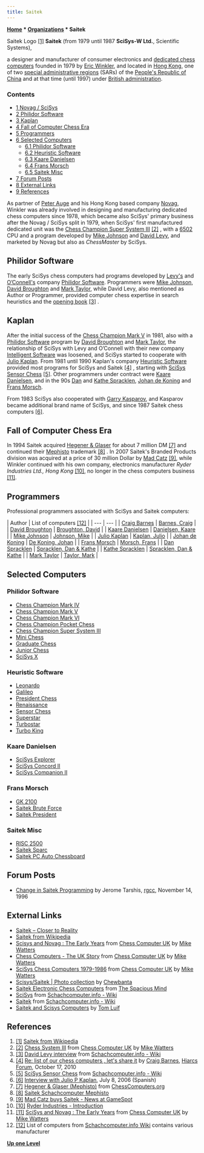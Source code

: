 ```yaml
---
title: Saitek
---
```

**[Home](Home "Home") \* [Organizations](Organizations "Organizations") \* Saitek**



 [](https://en.wikipedia.org/wiki/File:Saitek_logo.png) Saitek Logo <a id="cite-note-1" href="#cite-ref-1">[1]</a> 
**Saitek** (from 1979 until 1987 **SciSys-W Ltd.**, Scientific Systems),  

a designer and manufacturer of consumer electronics and [dedicated chess computers](Dedicated_Chess_Computers "Dedicated Chess Computers") founded in 1979 by [Eric Winkler](Eric_Winkler "Eric Winkler"), and located in [Hong Kong](https://en.wikipedia.org/wiki/Hong_Kong), one of two [special administrative regions](https://en.wikipedia.org/wiki/Special_administrative_region_%28People%27s_Republic_of_China%29) (SARs) of the [People's Republic of China](https://en.wikipedia.org/wiki/People%27s_Republic_of_China) and at that time (until 1997) under [British administration](https://en.wikipedia.org/wiki/British_Hong_Kong). 



### Contents


* [1 Novag / SciSys](#novag-.2f-scisys)
* [2 Philidor Software](#philidor-software)
* [3 Kaplan](#kaplan)
* [4 Fall of Computer Chess Era](#fall-of-computer-chess-era)
* [5 Programmers](#programmers)
* [6 Selected Computers](#selected-computers)
	+ [6.1 Philidor Software](#philidor-software-2)
	+ [6.2 Heuristic Software](#heuristic-software)
	+ [6.3 Kaare Danielsen](#kaare-danielsen)
	+ [6.4 Frans Morsch](#frans-morsch)
	+ [6.5 Saitek Misc](#saitek-misc)
* [7 Forum Posts](#forum-posts)
* [8 External Links](#external-links)
* [9 References](#references)






As partner of [Peter Auge](Peter_Auge "Peter Auge") and his Hong Kong based company [Novag](Novag "Novag"), Winkler was already involved in designing and manufacturing dedicated chess computers since 1978, which became also SciSys' primary business after the Novag / SciSys split in 1979, when SciSys' first manufactured dedicated unit was the [Chess Champion Super System III](Chess_Champion_Super_System_III "Chess Champion Super System III") <a id="cite-note-2" href="#cite-ref-2">[2]</a> , with a [6502](6502 "6502") CPU and a program developed by [Mike Johnson](Mike_Johnson "Mike Johnson") and [David Levy](David_Levy "David Levy"), and marketed by Novag but also as *ChessMaster* by SciSys.



## Philidor Software


The early SciSys chess computers had programs developed by [Levy's](David_Levy "David Levy") and [O’Connell's](Kevin_O%E2%80%99Connell "Kevin O’Connell") company [Philidor Software](Philidor_Software "Philidor Software"). Programmers were [Mike Johnson](Mike_Johnson "Mike Johnson"), [David Broughton](David_Broughton "David Broughton") and [Mark Taylor](Mark_Taylor "Mark Taylor"), while David Levy, also mentioned as Author or Programmer, provided computer chess expertise in search heuristics and the [opening book](Opening_Book "Opening Book") <a id="cite-note-3" href="#cite-ref-3">[3]</a> .



## Kaplan


After the initial success of the [Chess Champion Mark V](Chess_Champion_Mark_V "Chess Champion Mark V") in 1981, also with a [Philidor Software](Philidor_Software "Philidor Software") program by [David Broughton](David_Broughton "David Broughton") and [Mark Taylor](Mark_Taylor "Mark Taylor"), the relationship of SciSys with Levy and O’Connell with their new company [Intelligent Software](Intelligent_Software "Intelligent Software") was loosened, and SciSys started to cooperate with [Julio Kaplan](Julio_Kaplan "Julio Kaplan"). From 1981 until 1990 Kaplan's company [Heuristic Software](Heuristic_Software "Heuristic Software") provided most programs for SciSys and Saitek <a id="cite-note-4" href="#cite-ref-4">[4]</a> , starting with [SciSys Sensor Chess](Sensor_Chess "Sensor Chess") <a id="cite-note-5" href="#cite-ref-5">[5]</a>. Other programmers under contract were [Kaare Danielsen](Kaare_Danielsen "Kaare Danielsen"), and in the 90s [Dan](Dan_Spracklen "Dan Spracklen") and [Kathe Spracklen](Kathe_Spracklen "Kathe Spracklen"), [Johan de Koning](Johan_de_Koning "Johan de Koning") and [Frans Morsch](Frans_Morsch "Frans Morsch"). 


From 1983 SciSys also cooperated with [Garry Kasparov](Garry_Kasparov "Garry Kasparov"), and Kasparov became additional brand name of SciSys, and since 1987 Saitek chess computers <a id="cite-note-6" href="#cite-ref-6">[6]</a>. 



## Fall of Computer Chess Era


In 1994 Saitek acquired [Hegener & Glaser](Hegener_%26_Glaser "Hegener & Glaser") for about 7 million DM <a id="cite-note-7" href="#cite-ref-7">[7]</a> and continued their [Mephisto](Mephisto "Mephisto") trademark <a id="cite-note-8" href="#cite-ref-8">[8]</a> . In 2007 Saitek's Branded Products division was acquired at a price of 30 million Dollar by [Mad Catz](https://en.wikipedia.org/wiki/Mad_Catz) <a id="cite-note-9" href="#cite-ref-9">[9]</a>, while Winkler continued with his own company, electronics manufacturer *Ryder Industries Ltd., Hong Kong* <a id="cite-note-10" href="#cite-ref-10">[10]</a>, no longer in the chess computers business <a id="cite-note-11" href="#cite-ref-11">[11]</a>.



## Programmers


Professional programmers associated with SciSys and Saitek computers: 





|  Author
 |  List of computers <a id="cite-note-12" href="#cite-ref-12">[12]</a> |
| --- | --- |
| [Craig Barnes](Craig_Barnes "Craig Barnes") | [Barnes, Craig](http://www.schach-computer.info/wiki/index.php/Barnes,_Craig) |
| [David Broughton](David_Broughton "David Broughton") | [Broughton, David](http://www.schach-computer.info/wiki/index.php/Broughton,_David) |
| [Kaare Danielsen](Kaare_Danielsen "Kaare Danielsen") | [Danielsen, Kaare](http://www.schach-computer.info/wiki/index.php/Kaare_Danielsen) |
| [Mike Johnson](Mike_Johnson "Mike Johnson") | [Johnson, Mike](http://www.schach-computer.info/wiki/index.php/Johnson,_Mike) |
| [Julio Kaplan](Julio_Kaplan "Julio Kaplan") | [Kaplan, Julio](http://www.schach-computer.info/wiki/index.php/Julio_Kaplan) |
| [Johan de Koning](Johan_de_Koning "Johan de Koning") | [De Koning, Johan](http://www.schach-computer.info/wiki/index.php/Johan_de_Koning) |
| [Frans Morsch](Frans_Morsch "Frans Morsch") | [Morsch, Frans](http://www.schach-computer.info/wiki/index.php/Frans_Morsch) |
| [Dan Spracklen](Dan_Spracklen "Dan Spracklen") | [Spracklen, Dan & Kathe](http://www.schach-computer.info/wiki/index.php/Spracklen,_Dan_%26_Kathe) |
| [Kathe Spracklen](Kathe_Spracklen "Kathe Spracklen") | [Spracklen, Dan & Kathe](http://www.schach-computer.info/wiki/index.php/Spracklen,_Dan_%26_Kathe) |
| [Mark Taylor](Mark_Taylor "Mark Taylor") | [Taylor, Mark](http://www.schach-computer.info/wiki/index.php/Taylor,_Mark) |


## Selected Computers


### Philidor Software


* [Chess Champion Mark IV](Chess_Champion_Mark_IV "Chess Champion Mark IV")
* [Chess Champion Mark V](Chess_Champion_Mark_V "Chess Champion Mark V")
* [Chess Champion Mark VI](index.php?title=Chess_Champion_Mark_VI&action=edit&redlink=1 "Chess Champion Mark VI (page does not exist)")
* [Chess Champion Pocket Chess](Chess_Champion_Pocket_Chess "Chess Champion Pocket Chess")
* [Chess Champion Super System III](Chess_Champion_Super_System_III "Chess Champion Super System III")
* [Mini Chess](Mini_Chess "Mini Chess")
* [Graduate Chess](Mini_Chess#Graduate "Mini Chess")
* [Junior Chess](Mini_Chess#Junior "Mini Chess")
* [SciSys X](SciSys_X "SciSys X")


### Heuristic Software


* [Leonardo](SciSys_Leonardo "SciSys Leonardo")
* [Galileo](SciSys_Leonardo#Galileo "SciSys Leonardo")
* [President Chess](President_Chess "President Chess")
* [Renaissance](SciSys_Leonardo#Renaissance "SciSys Leonardo")
* [Sensor Chess](Sensor_Chess "Sensor Chess")
* [Superstar](Superstar "Superstar")
* [Turbostar](Turbostar "Turbostar")
* [Turbo King](index.php?title=Turbo_King&action=edit&redlink=1 "Turbo King (page does not exist)")


### Kaare Danielsen


* [SciSys Explorer](SciSys_Explorer "SciSys Explorer")
* [SciSys Concord II](SciSys_Explorer#Concord "SciSys Explorer")
* [SciSys Companion II](SciSys_Explorer#Companion "SciSys Explorer")


### Frans Morsch


* [GK 2100](GK_2100 "GK 2100")
* [Saitek Brute Force](Saitek_Brute_Force "Saitek Brute Force")
* [Saitek President](Saitek_President "Saitek President")


### Saitek Misc


* [RISC 2500](RISC_2500 "RISC 2500")
* [Saitek Sparc](Kasparov_Sparc "Kasparov Sparc")
* [Saitek PC Auto Chessboard](Saitek_PC_Auto_Chessboard "Saitek PC Auto Chessboard")


## Forum Posts


* [Change in Saitek Programming](http://groups.google.com/group/rec.games.chess.computer/browse_frm/thread/f09918d6e1aa0ee6) by Jerome Tarshis, [rgcc](Computer_Chess_Forums "Computer Chess Forums"), November 14, 1996


## External Links


* [Saitek – Closer to Reality](http://www.saitek.com/)
* [Saitek from Wikipedia](https://en.wikipedia.org/wiki/Saitek)
* [Scisys and Novag : The Early Years](http://www.chesscomputeruk.com/html/scisys_and_novag___the_early_y.html) from [Chess Computer UK](http://www.chesscomputeruk.com/index.html) by [Mike Watters](Mike_Watters "Mike Watters")
* [Chess Computers - The UK Story](http://www.chesscomputeruk.com/html/chess_computers_-_the_uk_story.html) from [Chess Computer UK](http://www.chesscomputeruk.com/index.html) by [Mike Watters](Mike_Watters "Mike Watters")
* [SciSys Chess Computers 1979-1986](http://www.chesscomputeruk.com/html/scisys_chess_computers_1979-19.html) from [Chess Computer UK](http://www.chesscomputeruk.com/index.html) by [Mike Watters](Mike_Watters "Mike Watters")
* [Scisys/Saitek | Photo collection](http://www.flickr.com/photos/10261668@N05/sets/72157600922172552/) by [Chewbanta](Steve_Blincoe "Steve Blincoe")
* [Saitek Electronic Chess Computers](http://www.spacious-mind.com/html/saitek.html) from [The Spacious Mind](The_Spacious_Mind "The Spacious Mind")
* [SciSys](http://www.schach-computer.info/wiki/index.php/SciSys_En) from [Schachcomputer.info - Wiki](http://www.schach-computer.info/wiki/index.php/Hauptseite_En)
* [Saitek](http://www.schach-computer.info/wiki/index.php/Saitek_En) from [Schachcomputer.info - Wiki](http://www.schach-computer.info/wiki/index.php/Hauptseite_En)
* [Saitek and Scisys Computers](http://www.xs4all.nl/%7Etluif/chescom/EngSAI.html) by [Tom Luif](Tom_Luif "Tom Luif")


## References


1. <a id="cite-ref-1" href="#cite-note-1">[1]</a> [Saitek from Wikipedia](https://en.wikipedia.org/wiki/Saitek)
2. <a id="cite-ref-2" href="#cite-note-2">[2]</a> [Chess System III](http://www.chesscomputeruk.com/html/chess_system_iii.html) from [Chess Computer UK](http://www.chesscomputeruk.com/index.html) by [Mike Watters](Mike_Watters "Mike Watters")
3. <a id="cite-ref-3" href="#cite-note-3">[3]</a> [David Levy interview](http://www.schach-computer.info/wiki/index.php/Levy,_David) from [Schachcomputer.info - Wiki](http://www.schach-computer.info/wiki/index.php/Hauptseite_En)
4. <a id="cite-ref-4" href="#cite-note-4">[4]</a> [Re: list of our chess computers , let's share it](http://hiarcs.net/forums/viewtopic.php?t=204&start=34) by [Craig Barnes](Craig_Barnes "Craig Barnes"), [Hiarcs Forum](Computer_Chess_Forums "Computer Chess Forums"), October 17, 2010
5. <a id="cite-ref-5" href="#cite-note-5">[5]</a> [SciSys Sensor Chess](http://www.schach-computer.info/wiki/index.php/Scisys_Sensor_Chess) from [Schachcomputer.info - Wiki](http://www.schach-computer.info/wiki/index.php/Hauptseite_En)
6. <a id="cite-ref-6" href="#cite-note-6">[6]</a> [Interview with Julio P Kaplan](http://www.p4r.org.ar/biografias/kaplan.htm), July 8, 2006 (Spanish)
7. <a id="cite-ref-7" href="#cite-note-7">[7]</a> [Hegener & Glaser (Mephisto)](http://www.ismenio.com/mephisto.html) from [ChessComputers.org](http://www.ismenio.com/chess_computers.html)
8. <a id="cite-ref-8" href="#cite-note-8">[8]</a> [Saitek Schachcomputer Mephisto](http://www.saitek-shop.de/html/saitek_schachcomputer_mephisto.htm)
9. <a id="cite-ref-9" href="#cite-note-9">[9]</a> [Mad Catz buys Saitek - News at GameSpot](http://www.gamespot.com/news/6182902.html)
10. <a id="cite-ref-10" href="#cite-note-10">[10]</a> [Ryder Industries - Introduction](http://www.ryderems.com/about_us/introduction.html)
11. <a id="cite-ref-11" href="#cite-note-11">[11]</a> [SciSys and Novag : The Early Years](http://www.chesscomputeruk.com/html/scisys_and_novag___the_early_y.html) from [Chess Computer UK](http://www.chesscomputeruk.com/index.html) by [Mike Watters](Mike_Watters "Mike Watters")
12. <a id="cite-ref-12" href="#cite-note-12">[12]</a> List of computers from [Schachcomputer.info Wiki](http://www.schach-computer.info/wiki/index.php/Hauptseite_En) contains various manufacturer

**[Up one Level](Organizations "Organizations")**







 

